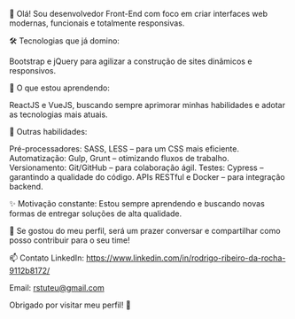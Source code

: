 👋 Olá! Sou desenvolvedor Front-End com foco em criar interfaces web modernas, funcionais e totalmente responsivas.

🛠️ Tecnologias que já domino:

Bootstrap e jQuery para agilizar a construção de sites dinâmicos e responsivos.

🚀 O que estou aprendendo:

ReactJS e VueJS, buscando sempre aprimorar minhas habilidades e adotar as tecnologias mais atuais.

🔧 Outras habilidades:

Pré-processadores: SASS, LESS – para um CSS mais eficiente.
Automatização: Gulp, Grunt – otimizando fluxos de trabalho.
Versionamento: Git/GitHub – para colaboração ágil.
Testes: Cypress – garantindo a qualidade do código.
APIs RESTful e Docker – para integração backend.

✨ Motivação constante: Estou sempre aprendendo e buscando novas formas de entregar soluções de alta qualidade.

📩 Se gostou do meu perfil, será um prazer conversar e compartilhar como posso contribuir para o seu time!

📫 Contato
LinkedIn: https://www.linkedin.com/in/rodrigo-ribeiro-da-rocha-9112b8172/

Email: rstuteu@gmail.com

Obrigado por visitar meu perfil! 🚀

